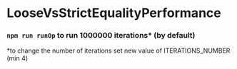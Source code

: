 # LooseVsStrictEqualityPerformance

### ```npm run runOp``` to run 1000000 iterations* (by default)
*to change the number of iterations set new value of ITERATIONS_NUMBER (min 4)
